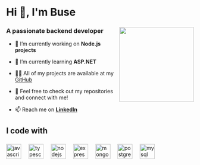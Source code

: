 <h1 align="left">Hi 👋, I'm Buse</h1>

###

<img align="right" height="200" src="https://media.tenor.com/6cmcx2wAEG4AAAAi/sleepy-cat.gif"  />

###

<h3 align="left">A passionate backend developer</h3>

- 🔭 I’m currently working on **Node.js projects**

- 🌱 I’m currently learning **ASP.NET**

- 👨‍💻 All of my projects are available at my [GitHub](https://github.com/bygt)

- 💬 Feel free to check out my repositories and connect with me! 

- 📫 Reach me on **[LinkedIn](https://www.linkedin.com/in/buse-yigit)**

###

<h2 align="left">I code with</h2>

###

<div align="left">
  <img src="https://cdn.jsdelivr.net/gh/devicons/devicon/icons/javascript/javascript-original.svg" height="40" alt="javascript logo"  />
  <img width="12" />
  <img src="https://cdn.jsdelivr.net/gh/devicons/devicon/icons/typescript/typescript-original.svg" height="40" alt="typescript logo"  />
  <img width="12" />
  <img src="https://cdn.jsdelivr.net/gh/devicons/devicon/icons/nodejs/nodejs-original.svg" height="40" alt="nodejs logo"  />
  <img width="12" />
  <img src="https://skillicons.dev/icons?i=express" height="40" alt="express logo"  />
  <img width="12" />
  <img src="https://cdn.jsdelivr.net/gh/devicons/devicon/icons/mongodb/mongodb-original.svg" height="40" alt="mongodb logo"  />
  <img width="12" />
  <img src="https://cdn.jsdelivr.net/gh/devicons/devicon/icons/postgresql/postgresql-original.svg" height="40" alt="postgresql logo"  />
  <img width="12" />
  <img src="https://cdn.jsdelivr.net/gh/devicons/devicon/icons/mysql/mysql-original.svg" height="40" alt="mysql logo"  />
</div>

###



